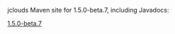 jclouds Maven site for 1.5.0-beta.7, including Javadocs:

[1.5.0-beta.7](http://demobox.github.com/jclouds-maven-site-1.5.0-beta.7/1.5.0-beta.7/jclouds-multi/)